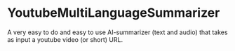 # YoutubeMultiLanguageSummarizer
A very easy to do and easy to use AI-summarizer (text and audio) that takes as input a youtube video (or short) URL.
